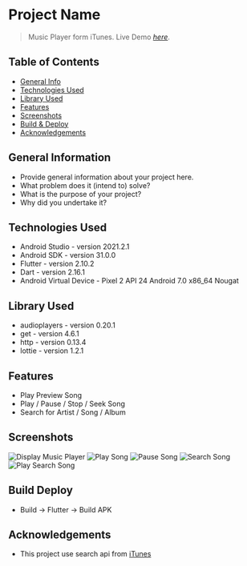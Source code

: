 # Project Name
> Music Player form iTunes.
> Live Demo [_here_](https://drive.google.com/file/d/1VQgqlHmE0hfdRrmrJW-fCw-Z6-GXJMog/view?usp=sharing).

## Table of Contents
* [General Info](#general-information)
* [Technologies Used](#technologies-used)
* [Library Used](#library-used)
* [Features](#features)
* [Screenshots](#screenshots)
* [Build & Deploy](#build-deploy)
* [Acknowledgements](#acknowledgements)

## General Information
- Provide general information about your project here.
- What problem does it (intend to) solve?
- What is the purpose of your project?
- Why did you undertake it?
<!-- You don't have to answer all the questions - just the ones relevant to your project. -->

## Technologies Used
- Android Studio - version 2021.2.1
- Android SDK - version 31.0.0
- Flutter - version 2.10.2
- Dart - version 2.16.1
- Android Virtual Device - Pixel 2 API 24 Android 7.0 x86_64 Nougat

## Library Used
- audioplayers - version 0.20.1 
- get - version 4.6.1 
- http - version 0.13.4 
- lottie - version 1.2.1

## Features
- Play Preview Song
- Play / Pause / Stop / Seek Song
- Search for Artist / Song / Album

## Screenshots
![Display Music Player](./img/VideoCapture_20220522-142535.jpg)
![Play Song](./img/VideoCapture_20220522-142546.jpg)
![Pause Song](./img/VideoCapture_20220522-142558.jpg)
![Search Song](./img/VideoCapture_20220522-142616.jpg)
![Play Search Song](./img/VideoCapture_20220522-142622.jpg)

## Build Deploy
- Build -> Flutter -> Build APK

## Acknowledgements
- This project use search api from [iTunes](https://developer.apple.com/library/archive/documentation/AudioVideo/Conceptual/iTuneSearchAPI/index.html#//apple_ref/doc/uid/TP40017632-CH3-SW1)
